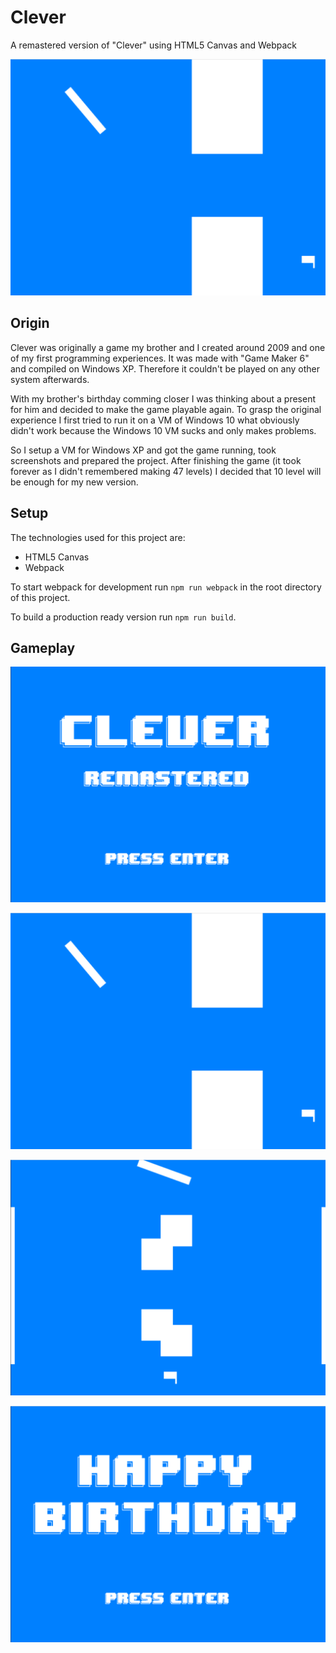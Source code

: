 # Clever
A remastered version of "Clever" using HTML5 Canvas and Webpack

![](https://raw.githubusercontent.com/nicoknoll/clever/master/screenshots/2.png)

## Origin

Clever was originally a game my brother and I created around 2009 and one of my first programming experiences. It was made with "Game Maker 6" and compiled on Windows XP. Therefore it couldn't be played on any other system afterwards.

With my brother's birthday comming closer I was thinking about a present for him and decided to make the game playable again. 
To grasp the original experience I first tried to run it on a VM of Windows 10 what obviously didn't work because the Windows 10 VM sucks and only makes problems.

So I setup a VM for Windows XP and got the game running, took screenshots and prepared the project. After finishing the game (it took forever as I didn't remembered making 47 levels) I decided that 10 level will be enough for my new version.

## Setup

The technologies used for this project are:

* HTML5 Canvas
* Webpack

To start webpack for development run `npm run webpack` in the root directory of this project.

To build a production ready version run `npm run build`.

## Gameplay

![](https://raw.githubusercontent.com/nicoknoll/clever/master/screenshots/1.png)

![](https://raw.githubusercontent.com/nicoknoll/clever/master/screenshots/2.png)

![](https://raw.githubusercontent.com/nicoknoll/clever/master/screenshots/3.png)

![](https://raw.githubusercontent.com/nicoknoll/clever/master/screenshots/4.png)

